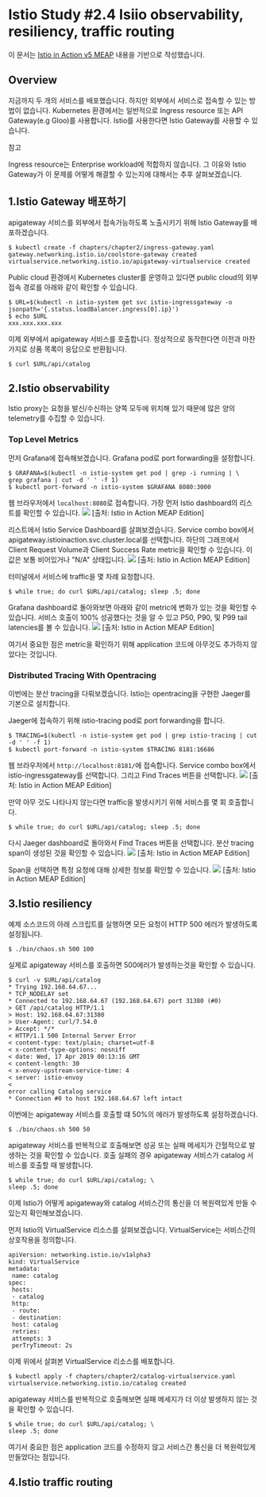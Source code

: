 # Istio Study #2.4 Isiio observability, resiliency, traffic routing

이 문서는 [Istio in Action v5 MEAP](https://www.manning.com/books/istio-in-action) 
내용을 기반으로 작성했습니다. 

## Overview

지금까지 두 개의 서비스를 배포했습니다. 하지만 외부에서 서비스로 접속할 수 있는 방법이 없습니다. 
Kubernetes 환경에서는 일반적으로 Ingress resource 또는 API Gateway(e.g Gloo)를 사용합니다.
Istio를 사용한다면 Istio Gateway를 사용할 수 있습니다.

<p class="tip-title">참고</p>
<p class="tip-content">
Ingress resource는 Enterprise workload에 적합하지 않습니다. 
그 이유와 Istio Gateway가 이 문제를 어떻게 해결할 수 있는지에 대해서는 추후 살펴보겠습니다. 
</p>

## 1.Istio Gateway 배포하기

apigateway 서비스를 외부에서 접속가능하도록 노출시키기 위해 Istio Gateway를 배포하겠습니다.
```
$ kubectl create -f chapters/chapter2/ingress-gateway.yaml
gateway.networking.istio.io/coolstore-gateway created
virtualservice.networking.istio.io/apigateway-virtualservice created
```

Public cloud 환경에서 Kubernetes cluster를 운영하고 있다면 public cloud의 외부 접속 경로를 아래와 같이 확인할 수 있습니다.
```
$ URL=$(kubectl -n istio-system get svc istio-ingressgateway -o jsonpath='{.status.loadBalancer.ingress[0].ip}')
$ echo $URL
xxx.xxx.xxx.xxx
```

이제 외부에서 apigateway 서비스를 호출합니다.
정상적으로 동작한다면 이전과 마찬가지로 상품 목록이 응답으로 반환됩니다.
```
$ curl $URL/api/catalog
```

## 2.Istio observability

Istio proxy는 요청을 발신/수신하는 양쪽 모두에 위치해 있기 때문에 많은 양의 telemetry를 수집할 수 있습니다.

### Top Level Metrics

먼저 Grafana에 접속해보겠습니다.
Grafana pod로 port forwarding을 설정합니다. 
```
$ GRAFANA=$(kubectl -n istio-system get pod | grep -i running | \
grep grafana | cut -d ' ' -f 1)
$ kubectl port-forward -n istio-system $GRAFANA 8080:3000
```

웹 브라우저에서 `localhost:8080`로 접속합니다.
가장 먼저 Istio dashboard의 리스트를 확인할 수 있습니다.
![](./images/istio-study-2.4-001.png)
[출처: Istio in Action MEAP Edition]

리스트에서 Istio Service Dashboard를 살펴보겠습니다.
Service combo box에서 apigateway.istioinaction.svc.cluster.local를 선택합니다.
하단의 그래프에서 Client Request Volume과 Client Success Rate metric을 확인할 수 있습니다.
이 값은 보통 비어있거나 "N/A" 상태입니다. 
![](./images/istio-study-2.4-002.png)
[출처: Istio in Action MEAP Edition]

터미널에서 서비스에 traffic을 몇 차례 요청합니다. 
```
$ while true; do curl $URL/api/catalog; sleep .5; done
```

Grafana dashboard로 돌아와보면 아래와 같이 metric에 변화가 있는 것을 확인할 수 있습니다. 
서비스 호출이 100% 성공했다는 것을 알 수 있고 P50, P90, 및 P99 tail latencies를 볼 수 있습니다.
![](./images/istio-study-2.4-003.png)
[출처: Istio in Action MEAP Edition]

여기서 중요한 점은 metric을 확인하기 위해 application 코드에 아무것도 추가하지 않았다는 것입니다.

### Distributed Tracing With Opentracing

이번에는 분산 tracing을 다뤄보겠습니다. Istio는 opentracing을 구현한 Jaeger를 기본으로 설치합니다.

Jaeger에 접속하기 위해 istio-tracing pod로 port forwarding을 합니다.
```
$ TRACING=$(kubectl -n istio-system get pod | grep istio-tracing | cut -d ' ' -f 1)
$ kubectl port-forward -n istio-system $TRACING 8181:16686
```

웹 브라우저에서 `http://localhost:8181/`에 접속합니다.
Service combo box에서 istio-ingressgateway를 선택합니다.
그리고 Find Traces 버튼을 선택합니다.
![](./images/istio-study-2.4-004.png)
[출처: Istio in Action MEAP Edition]

만약 아무 것도 나타나지 않는다면 traffic을 발생시키기 위해 서비스를 몇 회 호출합니다.
```
$ while true; do curl $URL/api/catalog; sleep .5; done
```

다시 Jaeger dashboard로 돌아와서 Find Traces 버튼을 선택합니다.
분산 tracing span이 생성된 것을 확인할 수 있습니다. 
![](./images/istio-study-2.4-005.png)
[출처: Istio in Action MEAP Edition]

Span을 선택하면 특정 요청에 대해 상세한 정보를 확인할 수 있습니다.
![](./images/istio-study-2.4-006.png)
[출처: Istio in Action MEAP Edition]

## 3.Istio resiliency

예제 소스코드의 아래 스크립트를 실행하면 모든 요청이 HTTP 500 에러가 발생하도록 설정됩니다. 
```
$ ./bin/chaos.sh 500 100
```

실제로 apigateway 서비스를 호출하면 500에러가 발생하는것을 확인할 수 있습니다.
```
$ curl -v $URL/api/catalog
* Trying 192.168.64.67...
* TCP_NODELAY set
* Connected to 192.168.64.67 (192.168.64.67) port 31380 (#0)
> GET /api/catalog HTTP/1.1
> Host: 192.168.64.67:31380
> User-Agent: curl/7.54.0
> Accept: */*
< HTTP/1.1 500 Internal Server Error
< content-type: text/plain; charset=utf-8
< x-content-type-options: nosniff
< date: Wed, 17 Apr 2019 00:13:16 GMT
< content-length: 30
< x-envoy-upstream-service-time: 4
< server: istio-envoy
<
error calling Catalog service
* Connection #0 to host 192.168.64.67 left intact
```

이번에는 apigateway 서비스를 호출할 떄 50%의 에러가 발생하도록 설정하겠습니다.
```
$ ./bin/chaos.sh 500 50
```

apigateway 서비스를 반복적으로 호출해보면 성공 또는 실패 메세지가 간헐적으로 발생하는 것을 확인할 수 있습니다.
호출 실패의 경우 apigateway 서비스가 catalog 서비스를 호출할 때 발생합니다.
```
$ while true; do curl $URL/api/catalog; \
sleep .5; done
```

이제 Istio가 어떻게 apigateway와 catalog 서비스간의 통신을 더 복원력있게 만들 수 있는지 확인해보겠습니다.

먼저 Istio의 VirtualService 리소스를 살펴보겠습니다.
VirtualService는 서비스간의 상호작용을 정의합니다.
```
apiVersion: networking.istio.io/v1alpha3
kind: VirtualService
metadata:
 name: catalog
spec:
 hosts:
 - catalog
 http:
 - route:
 - destination:
 host: catalog
 retries:
 attempts: 3
 perTryTimeout: 2s
```

이제 위에서 살펴본 VirtualService 리소스를 배포합니다.
```
$ kubectl apply -f chapters/chapter2/catalog-virtualservice.yaml
virtualservice.networking.istio.io/catalog created
```

apigateway 서비스를 반복적으로 호출해보면 실패 메세지가 더 이상 발생하지 않는 것을 확인할 수 있습니다.
```
$ while true; do curl $URL/api/catalog; \
sleep .5; done
```

여기서 중요한 점은 application 코드를 수정하지 않고 서비스간 통신을 더 복원력있게 만들었다는 점입니다.


## 4.Istio traffic routing